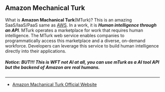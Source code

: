 ## Amazon Mechanical Turk

What is __Amazon Machanical Turk__(MTurk)? This is an amazing SaaS/IaaS/PaaS same as [AWS](../aws/aws.md). In a work, it is ___Human intelligence through an API___. MTurk operates a marketplace for work that requires human intelligence. The MTurk web service enables companies to programmatically access this marketplace and a diverse, on-demand workforce. Developers can leverage this service to build human intelligence directly into their applications.

##### Notice: BUT!!! This is WFT not AI at all, you can use mTurk as a AI tool API but the backend of Amazon are __real humans__.


---
* [Amazon Machanical Turk Official Website](https://www.mturk.com)
